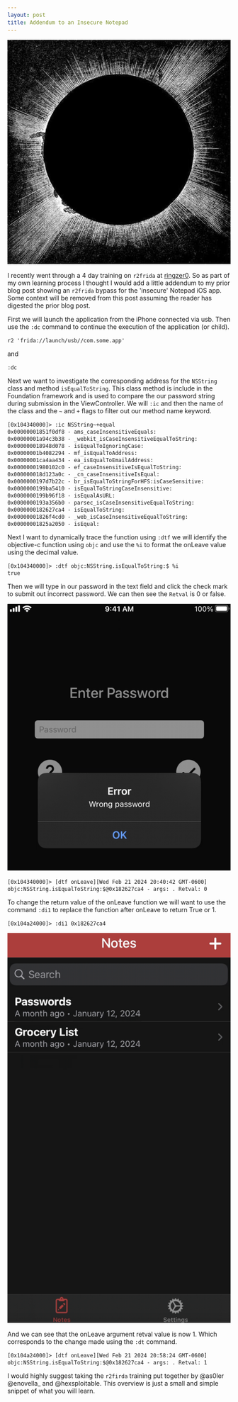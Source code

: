 ```yaml
---
layout: post
title: Addendum to an Insecure Notepad
---
```


![Untitled](/assets/solar.jpeg)

I recently went through a 4 day training on `r2frida` at [ringzer0](https://ringzer0.training/trainings/mobile-reverse-engineering-r2frida.html). So as part of my own learning process I thought I would add a little addendum to my prior blog post showing an `r2frida` bypass for the 'insecure' Notepad iOS app. Some context will be removed from this post assuming the reader has digested the prior blog post.

First we will launch the application from the iPhone connected via usb. Then use the `:dc` command to continue the execution of the application (or child).

```
r2 'frida://launch/usb//com.some.app' 
```

and 

```
:dc
```

Next we want to investigate the corresponding address for the `NSString` class and method `isEqualToString`. This class method is include in the Foundation framework and is used to compare the our password string during submission in the ViewController.
We will `:ic` and then the name of the class and the `~` and `+` flags to filter out our method name keyword.

```
[0x104340000]> :ic NSString~+equal
0x00000001851f0df8 - ams_caseInsensitiveEquals:
0x00000001a94c3b38 - _webkit_isCaseInsensitiveEqualToString:
0x000000018948d078 - isEqualToIgnoringCase:
0x00000001b4082294 - mf_isEqualToAddress:
0x00000001ca4aa434 - ea_isEqualToEmailAddress:
0x00000001980102c0 - ef_caseInsensitiveIsEqualToString:
0x000000018d123a0c - _cn_caseInsensitiveIsEqual:
0x0000000197d7b22c - br_isEqualToStringForHFS:isCaseSensitive:
0x0000000199ba5410 - isEqualToStringCaseInsensitive:
0x0000000199b96f18 - isEqualAsURL:
0x0000000193a356b0 - parsec_isCaseInsensitiveEqualToString:
0x0000000182627ca4 - isEqualToString:
0x00000001826f4cd0 - _web_isCaseInsensitiveEqualToString:
0x00000001825a2050 - isEqual:
```

Next I want to dynamically trace the function using `:dtf` we will identify the objective-c function using `objc` and use the `%i` to format the onLeave value using the decimal value. 

```
[0x104340000]> :dtf objc:NSString.isEqualToString:$ %i
true
```

Then we will type in our password in the text field and click the check mark to submit out incorrect password. We can then see the `Retval` is 0 or false.

![Untitled](/assets/added-img1.png)

```
[0x104340000]> [dtf onLeave][Wed Feb 21 2024 20:40:42 GMT-0600] objc:NSString.isEqualToString:$@0x182627ca4 - args: . Retval: 0
```

To change the return value of the onLeave function we will want to use the command `:di1` to replace the function after onLeave to return True or 1. 

```
[0x104a24000]> :di1 0x182627ca4
```

![Untitled](/assets/added-img2.png)

And we can see that the onLeave argument retval value is now 1. Which corresponds to the change made using the `:dt` command. 

```
[0x104a24000]> [dtf onLeave][Wed Feb 21 2024 20:58:24 GMT-0600] objc:NSString.isEqualToString:$@0x182627ca4 - args: . Retval: 1
```

I would highly suggest taking the `r2firda` training put together by @as0ler @enovella_ and @hexsploitable. This overview is just a small and simple snippet of what you will learn. 

